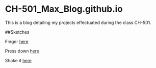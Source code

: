 # CH-501_Max_Blog.github.io
This is a blog detailing my projects effectuated during the class CH-501.

##Sketches

Finger [here](https://maxw3llgm.github.io/CH-501_Max_Blog.github.io/sketches/Finger.html)

Press down [here](https://maxw3llgm.github.io/CH-501_Max_Blog.github.io/sketches/HandTool.html)

Shake it [here](tree/main/sketches/shaker.md)
